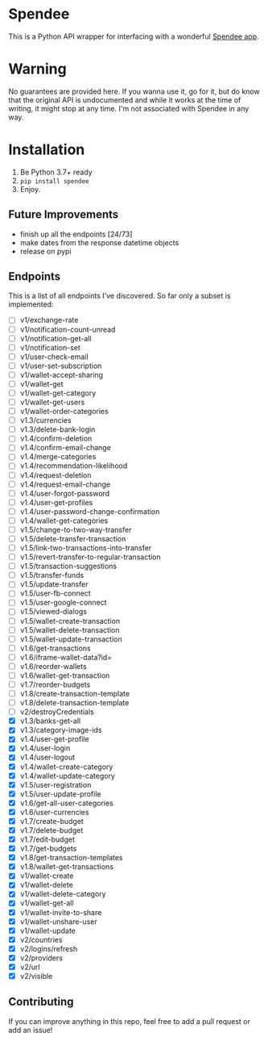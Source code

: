 # Spendee

This is a Python API wrapper for interfacing with a wonderful [Spendee app](https://www.spendee.com/).

# Warning

No guarantees are provided here. If you wanna use it, go for it, but do know that the original API is undocumented and while it works at the time of writing, it might stop at any time. I'm not associated with Spendee in any way.

# Installation

1. Be Python 3.7+ ready
2. `pip install spendee`
3. Enjoy.

## Future Improvements

- finish up all the endpoints [24/73]
- make dates from the response datetime objects
- release on pypi

## Endpoints

This is a list of all endpoints I've discovered. So far only a subset is implemented:

- [ ] v1/exchange-rate
- [ ] v1/notification-count-unread
- [ ] v1/notification-get-all
- [ ] v1/notification-set
- [ ] v1/user-check-email
- [ ] v1/user-set-subscription
- [ ] v1/wallet-accept-sharing
- [ ] v1/wallet-get
- [ ] v1/wallet-get-category
- [ ] v1/wallet-get-users
- [ ] v1/wallet-order-categories
- [ ] v1.3/currencies
- [ ] v1.3/delete-bank-login
- [ ] v1.4/confirm-deletion
- [ ] v1.4/confirm-email-change
- [ ] v1.4/merge-categories
- [ ] v1.4/recommendation-likelihood
- [ ] v1.4/request-deletion
- [ ] v1.4/request-email-change
- [ ] v1.4/user-forgot-password
- [ ] v1.4/user-get-profiles
- [ ] v1.4/user-password-change-confirmation
- [ ] v1.4/wallet-get-categories
- [ ] v1.5/change-to-two-way-transfer
- [ ] v1.5/delete-transfer-transaction
- [ ] v1.5/link-two-transactions-into-transfer
- [ ] v1.5/revert-transfer-to-regular-transaction
- [ ] v1.5/transaction-suggestions
- [ ] v1.5/transfer-funds
- [ ] v1.5/update-transfer
- [ ] v1.5/user-fb-connect
- [ ] v1.5/user-google-connect
- [ ] v1.5/viewed-dialogs
- [ ] v1.5/wallet-create-transaction
- [ ] v1.5/wallet-delete-transaction
- [ ] v1.5/wallet-update-transaction
- [ ] v1.6/get-transactions
- [ ] v1.6/iframe-wallet-data?id=
- [ ] v1.6/reorder-wallets
- [ ] v1.6/wallet-get-transaction
- [ ] v1.7/reorder-budgets
- [ ] v1.8/create-transaction-template
- [ ] v1.8/delete-transaction-template
- [ ] v2/destroyCredentials
- [X] v1.3/banks-get-all
- [X] v1.3/category-image-ids
- [X] v1.4/user-get-profile
- [X] v1.4/user-login
- [X] v1.4/user-logout
- [X] v1.4/wallet-create-category
- [X] v1.4/wallet-update-category
- [X] v1.5/user-registration
- [X] v1.5/user-update-profile
- [X] v1.6/get-all-user-categories
- [X] v1.6/user-currencies
- [X] v1.7/create-budget
- [X] v1.7/delete-budget
- [X] v1.7/edit-budget
- [X] v1.7/get-budgets
- [X] v1.8/get-transaction-templates
- [X] v1.8/wallet-get-transactions
- [X] v1/wallet-create
- [X] v1/wallet-delete
- [X] v1/wallet-delete-category
- [X] v1/wallet-get-all
- [X] v1/wallet-invite-to-share
- [X] v1/wallet-unshare-user
- [X] v1/wallet-update
- [X] v2/countries
- [X] v2/logins/refresh
- [X] v2/providers
- [X] v2/url
- [X] v2/visible

## Contributing

If you can improve anything in this repo, feel free to add a pull request or add an issue!
